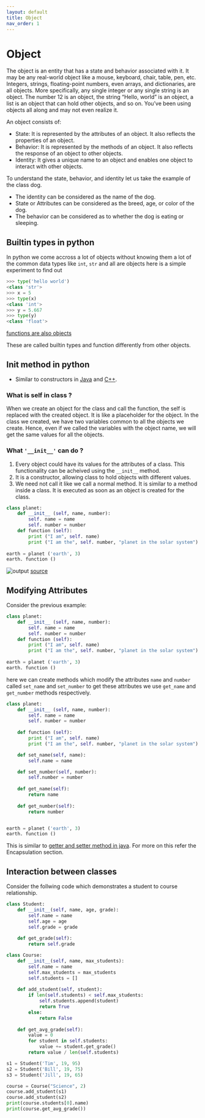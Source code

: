 ```yaml
---
layout: default
title: Object
nav_order: 1
---
```

# Object 
The object is an entity that has a state and behavior associated with it. It may be any real-world object like a mouse, keyboard, chair, table, pen, etc. Integers, strings, floating-point numbers, even arrays, and dictionaries, are all objects. More specifically, any single integer or any single string is an object. The number 12 is an object, the string “Hello, world” is an object, a list is an object that can hold other objects, and so on. You’ve been using objects all along and may not even realize it.

An object consists of:

- State: It is represented by the attributes of an object. It also reflects the properties of an object.
- Behavior: It is represented by the methods of an object. It also reflects the response of an object to other objects.
- Identity: It gives a unique name to an object and enables one object to interact with other objects.


To understand the state, behavior, and identity let us take the example of the class dog. 

- The identity can be considered as the name of the dog.
- State or Attributes can be considered as the breed, age, or color of the dog.
- The behavior can be considered as to whether the dog is eating or sleeping.


## Builtin types in python
In python we come accross a lot of objects without knowing them a lot of the common data types like `int`, `str` and all are objects here is a simple experiment to find out 
``` python
>>> type('hello world')
<class 'str'>
>>> x = 5
>>> type(x)
<class 'int'>
>>> y = 5.667
>>> type(y)   
<class 'float'>
```
[functions are also objects](Code/Objects/function_object.py)


These are called builtin types and function differently from other objects.



## Init method in python 

- Similar to constructors in [Java](https://www.geeksforgeeks.org/constructors-in-java/) and [C++](https://www.geeksforgeeks.org/constructors-c/).

### What is self in class ?

When we create an object for the class and call the function, the self is replaced with the created object. It is like a placeholder for the object. In the class we created, we have two variables common to all the objects we create. Hence, even if we called the variables with the object name, we will get the same values for all the objects.

### What `'__init__'` can do ?
1. Every object could have its values for the attributes of a class. This functionality can be acheived using the `__init__` method.
2. It is a constructor, allowing class to hold objects with different values.
3. We need not call it like we call a normal method. It is similar to a method inside a class. It is executed as soon as an object is created for the class.

``` python
class planet:  
    def __init__ (self, name, number):  
        self. name = name  
        self. number = number  
    def function (self):  
        print ("I am", self. name)  
        print ("I am the", self. number, "planet in the solar system")  
          
earth = planet ('earth', 3)  
earth. function ()  

```
![output](https://static.javatpoint.com/python/images/__init__-in-python2.png)
[source](https://www.javatpoint.com/__init__-in-python)

## Modifying Attributes

Consider the previous example: 
``` python
class planet:  
    def __init__ (self, name, number):  
        self. name = name  
        self. number = number  
    def function (self):  
        print ("I am", self. name)  
        print ("I am the", self. number, "planet in the solar system")  
          
earth = planet ('earth', 3)  
earth. function ()  

```
here we can create methods which modify the attributes `name` and `number` called `set_name` and `set_number` to get these attributes we use `get_name` and `get_number` methods respectively.
``` python
class planet:  
    def __init__ (self, name, number):  
        self. name = name  
        self. number = number 
     
    def function (self):  
        print ("I am", self. name)  
        print ("I am the", self. number, "planet in the solar system")  

    def set_name(self, name):
        self.name = name

    def set_number(self, number):
        self.number = number
    
    def get_name(self):
        return name
    
    def get_number(self):
        return number


earth = planet ('earth', 3)  
earth. function ()  

```
This is similar to [getter and setter method in java](https://www.w3schools.com/java/java_encapsulation.asp). For more on this refer the Encapsulation section.

## Interaction between classes

Consider the follwing code which demonstrates a student to course relationship.

``` python
class Student:
    def __init__(self, name, age, grade):
        self.name = name
        self.age = age
        self.grade = grade
    
    def get_grade(self):
        return self.grade

class Course:
    def __init__(self, name, max_students):
        self.name = name
        self.max_students = max_students
        self.students = [] 
    
    def add_student(self, student):
        if len(self.students) < self.max_students:
            self.students.append(student)
            return True
        else:
            return False
    
    def get_avg_grade(self):
        value = 0
        for student in self.students:
            value += student.get_grade()
        return value / len(self.students)

s1 = Student('Tim', 19, 95)
s2 = Student('Bill', 19, 75)
s3 = Student('Jill', 19, 65)

course = Course("Science", 2)
course.add_student(s1)
course.add_student(s2)
print(course.students[0].name)
print(course.get_avg_grade())
```